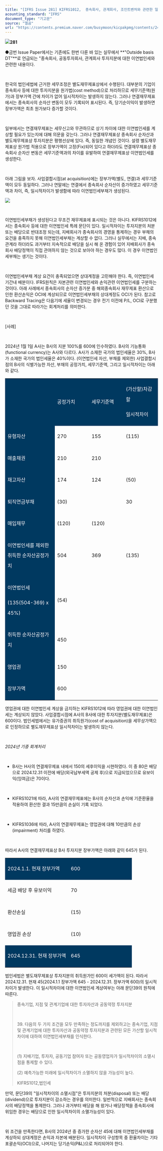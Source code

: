 ```yaml
---
title: "[IFRS Issue 281] KIFRS1012,  종속회사, 관계회사, 조인트벤처와 관련한 일시적차이①"
acounting_standard: "IFRS"
document_type: "기고문"
source: "엘곰"
url: "https://contents.premium.naver.com/busymoon/kicpakpmg/contents/241031113654899yy"
---
```

![](https://n2.news.naver.com/l.gif?type=content)**281**

●금번 Issue Paper에서는 기존에도 한번 다룬 바 있는 실무에서 **"Outside basis DT"**로 언급되는 "종속회사, 공동투자회사, 관계회사 투자지분에 대한 이연법인세와 관련한 내용이다.

​

한국의 법인세법에 근거한 세무조정은 별도재무제표상에서 수행된다. 대부분의 기업이 종속회사 등에 대한 투자지분을 원가법(cost method)으로 처리하므로 세무기준액(원가)과 장부가액 간에 차이가 없어 일시적차이는 발생하지 않는다. 그러나 연결재무제표에서는 종속회사의 순자산 변동이 모두 기록되어 표시된다. 즉, 당기순이익이 발생하면 장부가액은 최초 원가보다 증가할 것이다.

​

일부에서는 연결재무제표는 세무신고와 무관하므로 상기 차이에 대한 이연법인세를 계상할 필요가 있는지에 대해 의문을 갖는다. 그러나 연결재무제표상 종속회사 순자산과 별도재무제표상 투자지분은 평행선상에 있다. 즉, 동일한 개념인 것이다. 설령 별도재무제표상 원가법 적용으로 장부가액이 고정(Fix)되어 있다고 하더라도 연결재무제표상 종속회사 순자산 변동은 세무기준액과의 차이를 유발하여 연결재무제표상 이연법인세를 생성한다.

​

아래 그림을 보자. 사업결합시점(at acquisition)에는 장부가액(별도, 연결)과 세무기준액이 모두 동일하다. 그러나 연말에는 연결에서 종속회사 순자산이 증가하였고 세무기준액과 차이, 즉, 일시적차이가 발생함에 따라 이연법인세부채가 생성된다.

![](https://scs-phinf.pstatic.net/MjAyNDEwMzFfMjcz/MDAxNzMwMzQwOTU3MTAz.r6J4gY9C1SNn4uJYCcTm2uXJwNLbV0mYd3FKjxKUVl8g.KruqOxvxJfjYYJ5CCD02E-G0VPUcO6GREJ3rNNi_gO0g.PNG/image.png?type=w800)

​

이연법인세부채가 생성된다고 무조건 재무제표에 표시되는 것은 아니다. KIFRS1012에서는 종속회사 등에 대한 이연법인세 특례 문단이 있다. 일시적차이는 투자지분의 처분 또는 배당으로 반대조정 되는데, 지배회사가 종속회사의 경영을 통제하는 경우 부채의 요건을 충족하지 못해 이연법인세부채는 계상할 수 없다. 그러나 실무에서는 지배, 종속 관계라 하더라도 과거부터 지속적으로 배당을 실시 해 온 경험이 있어 지배회사가 종속회사 배당정책이 직접 관여하지 않는 것으로 보아야 하는 경우도 많다. 이 경우 이연법인세부채는 생기는 것이다.

​

이연법인세부채 계상 요건이 충족되었으면 상대계정을 고민해야 한다. 즉, 이연법인세 기간내 배분이다. IFRS원칙은 자본관련 이연법인세와 손익관련 이연법인세를 구분하는 것이다. 아래 사례에서 종속회사의 순자산 증가분 중 해외종속회사 재무제표 환산으로 인한 환산손익은 OCI에 계상되므로 이연법인세부채의 상대계정도 OCI가 된다. 참고로 Backward Tracing은 다음기에 세율이 변경되는 경우 전기 이전에 P/L, OCI로 구분했던 것을 그대로 따라가는 회계처리를 의미한다.

​

\[사례\]

​

2024년 1월 1일 A사는 B사의 지분 100%를 600에 인수하였다. B사의 기능통화(functional currency)는 A사와 다르다. A사가 소재한 국가의 법인세율은 30%, B사가 소재한 국가의 법인세율은 40%이다. (이연법인세 자산, 부채를 제외한) 사업결합시점의 B사의 식별가능한 자산, 부채의 공정가치, 세무기준액, 그리고 일시적차이는 아래와 같다.

<table style=""><tbody><tr><td colspan="1" rowspan="1" style="width: 32.5%; height: 43.0px;  background-color: #003960;"><div><p style="line-height:2.1;"><span style="color:#ffffff;">​</span></p></div></td><td colspan="1" rowspan="1" style="width: 22.5%; height: 43.0px;  background-color: #003960;"><div><p style="line-height:2.1;"><span style="color:#ffffff;">공정가치</span></p></div></td><td colspan="1" rowspan="1" style="width: 22.5%; height: 43.0px;  background-color: #003960;"><div><p style="line-height:2.1;"><span style="color:#ffffff;">세무기준액</span></p></div></td><td colspan="1" rowspan="1" style="width: 22.5%; height: 43.0px;  background-color: #003960;"><div><p style="line-height:2.1;"><span style="color:#ffffff;">(가산할)차감할</span></p></div><div><p style="line-height:2.1;"><span style="color:#ffffff;">일시적차이</span></p></div></td></tr><tr><td colspan="1" rowspan="1" style="width: 32.5%; height: 10.75px;  background-color: #003960;"><div><p style="line-height:2.1;"><span style="color:#ffffff;">유형자산</span></p></div></td><td colspan="1" rowspan="1" style="width: 22.5%; height: 10.75px;  "><div><p style="line-height:2.1;"><span style="">270</span></p></div></td><td colspan="1" rowspan="1" style="width: 22.5%; height: 10.75px;  "><div><p style="line-height:2.1;"><span style="">155</span></p></div></td><td colspan="1" rowspan="1" style="width: 22.5%; height: 10.75px;  "><div><p style="line-height:2.1;"><span style="">(115)</span></p></div></td></tr><tr><td colspan="1" rowspan="1" style="width: 32.5%; height: 10.75px;  background-color: #003960;"><div><p style="line-height:2.1;"><span style="color:#ffffff;">매출채권</span></p></div></td><td colspan="1" rowspan="1" style="width: 22.5%; height: 10.75px;  "><div><p style="line-height:2.1;"><span style="">210</span></p></div></td><td colspan="1" rowspan="1" style="width: 22.5%; height: 10.75px;  "><div><p style="line-height:2.1;"><span style="">210</span></p></div></td><td colspan="1" rowspan="1" style="width: 22.5%; height: 10.75px;  "><div><p style="line-height:2.1;"><span style="">​</span></p></div></td></tr><tr><td colspan="1" rowspan="1" style="width: 32.5%; height: 10.75px;  background-color: #003960;"><div><p style="line-height:2.1;"><span style="color:#ffffff;">재고자산</span></p></div></td><td colspan="1" rowspan="1" style="width: 22.5%; height: 10.75px;  "><div><p style="line-height:2.1;"><span style="">174</span></p></div></td><td colspan="1" rowspan="1" style="width: 22.5%; height: 10.75px;  "><div><p style="line-height:2.1;"><span style="">124</span></p></div></td><td colspan="1" rowspan="1" style="width: 22.5%; height: 10.75px;  "><div><p style="line-height:2.1;"><span style="">(50)</span></p></div></td></tr><tr><td colspan="1" rowspan="1" style="width: 32.5%; height: 10.75px;  background-color: #003960;"><div><p style="line-height:2.1;"><span style="color:#ffffff;">퇴직연금부채</span></p></div></td><td colspan="1" rowspan="1" style="width: 22.5%; height: 10.75px;  "><div><p style="line-height:2.1;"><span style="">(30)</span></p></div></td><td colspan="1" rowspan="1" style="width: 22.5%; height: 10.75px;  "><div><p style="line-height:2.1;"><span style="">​</span></p></div></td><td colspan="1" rowspan="1" style="width: 22.5%; height: 10.75px;  "><div><p style="line-height:2.1;"><span style="">30</span></p></div></td></tr><tr><td colspan="1" rowspan="1" style="width: 32.5%; height: 10.75px;  background-color: #003960;"><div><p style="line-height:2.1;"><span style="color:#ffffff;">매입채무</span></p></div></td><td colspan="1" rowspan="1" style="width: 22.5%; height: 10.75px;  "><div><p style="line-height:2.1;"><span style="">(120)</span></p></div></td><td colspan="1" rowspan="1" style="width: 22.5%; height: 10.75px;  "><div><p style="line-height:2.1;"><span style="">(120)</span></p></div></td><td colspan="1" rowspan="1" style="width: 22.5%; height: 10.75px;  "><div><p style="line-height:2.1;"><span style="">​</span></p></div></td></tr><tr><td colspan="1" rowspan="1" style="width: 32.5%; height: 10.75px;  background-color: #003960;"><div><p style="line-height:2.1;"><span style="color:#ffffff;">이연법인세를 제외한 취득한 순자산공정가치</span></p></div></td><td colspan="1" rowspan="1" style="width: 22.5%; height: 10.75px;  "><div><p style="line-height:2.1;"><span style="">504</span></p></div></td><td colspan="1" rowspan="1" style="width: 22.5%; height: 10.75px;  "><div><p style="line-height:2.1;"><span style="">369</span></p></div></td><td colspan="1" rowspan="1" style="width: 22.5%; height: 10.75px;  "><div><p style="line-height:2.1;"><span style="">(135)</span></p></div></td></tr><tr><td colspan="1" rowspan="1" style="width: 32.5%; height: 10.75px;  background-color: #003960;"><div><p style="line-height:2.1;"><span style="color:#ffffff;">이연법인세</span></p></div><div><p style="line-height:2.1;"><span style="color:#ffffff;">(135</span><span style="color:#ffffff;">(504-369)</span><span style="color:#ffffff;"> x 45%)</span></p></div></td><td colspan="1" rowspan="1" style="width: 22.5%; height: 10.75px;  "><div><p style="line-height:2.1;"><span style="">(54)</span></p></div></td><td colspan="1" rowspan="1" style="width: 22.5%; height: 10.75px;  "><div><p style="line-height:2.1;"><span style="">​</span></p></div></td><td colspan="1" rowspan="1" style="width: 22.5%; height: 10.75px;  "><div><p style="line-height:2.1;"><span style="">​</span></p></div></td></tr><tr><td colspan="1" rowspan="1" style="width: 32.5%; height: 5.38px;  background-color: #003960;"><div><p style="line-height:2.1;"><span style="color:#ffffff;">취득한 순자산공정가치</span></p></div></td><td colspan="1" rowspan="1" style="width: 22.5%; height: 5.38px;  "><div><p style="line-height:2.1;"><span style="">450</span></p></div></td><td colspan="1" rowspan="1" style="width: 22.5%; height: 5.38px;  "><div><p style="line-height:2.1;"><span style="">​</span></p></div></td><td colspan="1" rowspan="1" style="width: 22.5%; height: 5.38px;  "><div><p style="line-height:2.1;"><span style="">​</span></p></div></td></tr><tr><td colspan="1" rowspan="1" style="width: 32.5%; height: 2.69px;  background-color: #003960;"><div><p style="line-height:2.1;"><span style="color:#ffffff;">영업권</span></p></div></td><td colspan="1" rowspan="1" style="width: 22.5%; height: 2.69px;  "><div><p style="line-height:2.1;"><span style="">150</span></p></div></td><td colspan="1" rowspan="1" style="width: 22.5%; height: 2.69px;  "><div><p style="line-height:2.1;"><span style="">​</span></p></div></td><td colspan="1" rowspan="1" style="width: 22.5%; height: 2.69px;  "><div><p style="line-height:2.1;"><span style="">​</span></p></div></td></tr><tr><td colspan="1" rowspan="1" style="width: 32.5%; height: 2.68px;  background-color: #003960;"><div><p style="line-height:2.1;"><span style="color:#ffffff;">장부가액</span></p></div></td><td colspan="1" rowspan="1" style="width: 22.5%; height: 2.68px;  "><div><p style="line-height:2.1;"><span style="">600</span></p></div></td><td colspan="1" rowspan="1" style="width: 22.5%; height: 2.68px;  "><div><p style="line-height:2.1;"><span style="">​</span></p></div></td><td colspan="1" rowspan="1" style="width: 22.5%; height: 2.68px;  "><div><p style="line-height:2.1;"><span style="">​</span></p></div></td></tr></tbody></table>

영업권에 대한 이연법인세 계상을 금지하는 KIFRS1012에 따라 영업권에 대한 이연법인세는 계상되지 않았다. 사업결합시점에 A사의 B사에 대한 투자지분(별도재무제표)은 600이다. 법인세법에서는 유가증권의 취득원가(cost of acquisition)을 세무상가액으로 인정하므로 별도재무제표상 일시적차이는 발생하지 않는다.

​

*2024년 기중 회계처리*

​

- B사는 H사의 연결재무제표 내에서 150의 세후이익을 시현하였다. 이 중 80은 배당으로 2024.12.31 이전에 배당(외국납부세액 공제 후)으로 지급되었으므로 유보이익(잉여금)은 70이다.

​

- KIFRS1021에 따라, A사의 연결재무제표에는 B사의 순자산과 손익에 기준환율을 적용하여 환산한 결과 15만큼의 손실이 기록 되었다.

​

- KIFRS1036에 따라, A사의 연결재무제표는 영업권에 대해 10만큼의 손상(impairment) 처리를 하였다.

​

따라서 A사의 연결재무제표상 B사 투자지분 장부가액은 아래와 같이 645가 된다.

<table style=""><tbody><tr><td colspan="1" rowspan="1" style="width: 50.0%; height: 21.5px;  background-color: #003960;"><div><p style="line-height:2.1;"><span style="color:#ffffff;">2024.1.1. 현재 장부가액</span></p></div></td><td colspan="1" rowspan="1" style="width: 50.0%; height: 21.5px;  background-color: #003960;"><div><p style="line-height:2.1;"><span style="color:#ffffff;">600</span></p></div></td></tr><tr><td colspan="1" rowspan="1" style="width: 50.0%; height: 21.5px;  "><div><p style="line-height:2.1;"><span style="">세금 배당 후 유보이익</span></p></div></td><td colspan="1" rowspan="1" style="width: 50.0%; height: 21.5px;  "><div><p style="line-height:2.1;"><span style="">70</span></p></div></td></tr><tr><td colspan="1" rowspan="1" style="width: 50.0%; height: 21.5px;  "><div><p style="line-height:2.1;"><span style="">환산손실</span></p></div></td><td colspan="1" rowspan="1" style="width: 50.0%; height: 21.5px;  "><div><p style="line-height:2.1;"><span style="">(15)</span></p></div></td></tr><tr><td colspan="1" rowspan="1" style="width: 50.0%; height: 21.5px;  "><div><p style="line-height:2.1;"><span style="">영업권 손상</span></p></div></td><td colspan="1" rowspan="1" style="width: 50.0%; height: 21.5px;  "><div><p style="line-height:2.1;"><span style="">(10)</span></p></div></td></tr><tr><td colspan="1" rowspan="1" style="width: 50.0%; height: 21.5px;  background-color: #003960;"><div><p style="line-height:2.1;"><span style="color:#ffffff;">2024.12.31. 현재 장부가액</span></p></div></td><td colspan="1" rowspan="1" style="width: 50.0%; height: 21.5px;  background-color: #003960;"><div><p style="line-height:2.1;"><span style="color:#ffffff;">645</span></p></div></td></tr></tbody></table>

법인세법은 별도재무제표상 투자지분의 취득원가인 600이 세가액이 된다. 따라서 2024.12.31. 현재 45(2024.1.1 장부가액 645 - 2024.12.31. 장부가액 600)의 일시적차이가 발생한다. 이 일시적차이에 대한 이연법인세 계상여부는 아래 문단39의 원칙에 따른다.

> 종속기업, 지점 및 관계기업에 대한 투자자산과 공동약정 투자지분
> 
> ​
> 
> 39\. 다음의 두 가지 조건을 모두 만족하는 정도까지를 제외하고는 종속기업, 지점 및 관계기업에 대한 투자자산과 공동약정 투자지분과 관련된 모든 가산할 일시적차이에 대하여 이연법인세부채를 인식한다.
> 
> ​
> 
> (1) 지배기업, 투자자, 공동기업 참여자 또는 공동영업자가 일시적차이의 소멸시점을 통제할 수 있다.
> 
> (2) 예측가능한 미래에 일시적차이가 소멸하지 않을 가능성이 높다.
> 
> KIFRS1012,법인세

만약, 문단39의 "일시적차이의 소멸시점"은 투자지분의 처분(disposal) 또는 배당(dividend)으로 투자지분이 감소하는 경우를 의미한다. 일반적으로 지배회사는 종속회사의 배당정책을 통제한다. 그러나 과거부터 배당을 해 왔거나 배당정책을 종속회사에 위임한 경우는 배당으로 인한 일시적차이의 소멸가능성이 있다.

​

위 조건을 만족한다면, B사의 2024년 중 증가한 순자산 45에 대해 이연법인세부채를 계상하되 상대계정은 손익과 자본에 배분된다. 일시적차이 구성항목 중 환율차이는 기타포괄손익(OCI)으로, 나머지는 당기손익(P&L)으로 처리되어야 한다.

​

​